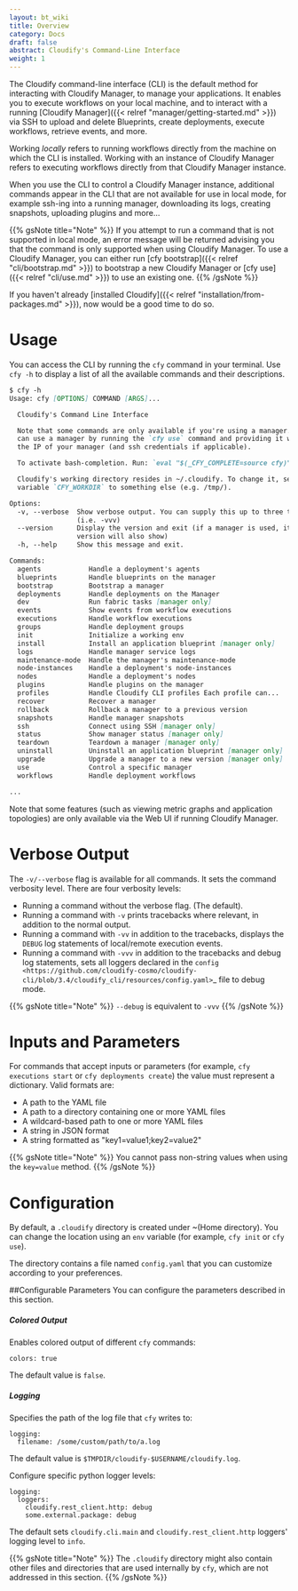 ```yaml
---
layout: bt_wiki
title: Overview
category: Docs
draft: false
abstract: Cloudify's Command-Line Interface
weight: 1
---
```


The Cloudify command-line interface (CLI) is the default method for interacting with Cloudify Manager, to manage your applications. It enables you to execute workflows on your local machine, and to interact with a running [Cloudify Manager]({{< relref "manager/getting-started.md" >}}) via SSH to upload and delete Blueprints, create deployments, execute workflows, retrieve events, and more.

Working _locally_ refers to running workflows directly from the machine on which the CLI is installed. Working with an instance of Cloudify Manager refers to executing workflows directly from that Cloudify Manager instance.

When you use the CLI to control a Cloudify Manager instance, additional commands appear in the CLI that are not available for use in local mode, for example ssh-ing into a running manager, downloading its logs, creating snapshots, uploading plugins and more...

{{% gsNote title="Note" %}}
If you attempt to run a command that is not supported in local mode, an error message will be returned advising you that the command is only supported when using Cloudify Manager. To use a Cloudify Manager, you can either run [cfy bootstrap]({{< relref "cli/bootstrap.md" >}}) to bootstrap a new Cloudify Manager or [cfy use]({{< relref "cli/use.md" >}}) to use an existing one.
{{% /gsNote %}}

If you haven't already [installed Cloudify]({{< relref "installation/from-packages.md" >}}), now would be a good time to do so.

# Usage

You can access the CLI by running the `cfy` command in your terminal. Use `cfy -h` to display a list of all the available commands and their descriptions.

```markdown
$ cfy -h
Usage: cfy [OPTIONS] COMMAND [ARGS]...

  Cloudify's Command Line Interface

  Note that some commands are only available if you're using a manager. You
  can use a manager by running the `cfy use` command and providing it with
  the IP of your manager (and ssh credentials if applicable).

  To activate bash-completion. Run: `eval "$(_CFY_COMPLETE=source cfy)"`

  Cloudify's working directory resides in ~/.cloudify. To change it, set the
  variable `CFY_WORKDIR` to something else (e.g. /tmp/).

Options:
  -v, --verbose  Show verbose output. You can supply this up to three times
                 (i.e. -vvv)
  --version      Display the version and exit (if a manager is used, its
                 version will also show)
  -h, --help     Show this message and exit.

Commands:
  agents            Handle a deployment's agents
  blueprints        Handle blueprints on the manager
  bootstrap         Bootstrap a manager
  deployments       Handle deployments on the Manager
  dev               Run fabric tasks [manager only]
  events            Show events from workflow executions
  executions        Handle workflow executions
  groups            Handle deployment groups
  init              Initialize a working env
  install           Install an application blueprint [manager only]
  logs              Handle manager service logs
  maintenance-mode  Handle the manager's maintenance-mode
  node-instances    Handle a deployment's node-instances
  nodes             Handle a deployment's nodes
  plugins           Handle plugins on the manager
  profiles          Handle Cloudify CLI profiles Each profile can...
  recover           Recover a manager
  rollback          Rollback a manager to a previous version
  snapshots         Handle manager snapshots
  ssh               Connect using SSH [manager only]
  status            Show manager status [manager only]
  teardown          Teardown a manager [manager only]
  uninstall         Uninstall an application blueprint [manager only]
  upgrade           Upgrade a manager to a new version [manager only]
  use               Control a specific manager
  workflows         Handle deployment workflows

...
```

Note that some features (such as viewing metric graphs and application topologies) are only available via the Web UI if running Cloudify Manager.


# Verbose Output

The ``-v/--verbose`` flag is available for all commands. It sets the command verbosity level. There are four verbosity levels:

* Running a command without the verbose flag. (The default).
* Running a command with ``-v`` prints tracebacks where relevant, in addition to the normal output.
* Running a command with ``-vv`` in addition to the tracebacks, displays the ``DEBUG`` log statements of local/remote execution events.
* Running a command with ``-vvv`` in addition to the tracebacks and debug log statements, sets all loggers declared in the `config <https://github.com/cloudify-cosmo/cloudify-cli/blob/3.4/cloudify_cli/resources/config.yaml>`_ file to debug mode.

{{% gsNote title="Note" %}}
``--debug`` is equivalent to ``-vvv``
{{% /gsNote %}}


# Inputs and Parameters

For commands that accept inputs or parameters (for example, `cfy executions start` or `cfy deployments create`) the value must represent a dictionary. Valid formats are:

 * A path to the YAML file
 * A path to a directory containing one or more YAML files
 * A wildcard-based path to one or more YAML files
 * A string in JSON format
 * A string formatted as "key1=value1;key2=value2"

{{% gsNote title="Note" %}}
You cannot pass non-string values when using the `key=value` method.
{{% /gsNote %}}


# Configuration

By default, a `.cloudify` directory is created under ~(Home directory). You can change the location using an `env` variable (for example, `cfy init` or `cfy use`). 

The directory contains a file named `config.yaml` that you can customize according to your preferences. 

##Configurable Parameters
You can configure the parameters described in this section.

##### Colored Output

Enables colored output of different `cfy` commands:

```
colors: true
```

The default value is `false`.

##### Logging

Specifies the path of the log file that `cfy` writes to:

```
logging:
  filename: /some/custom/path/to/a.log
```

The default value is `$TMPDIR/cloudify-$USERNAME/cloudify.log`.

Configure specific python logger levels:

```
logging:
  loggers:
    cloudify.rest_client.http: debug
    some.external.package: debug
```

The default sets `cloudify.cli.main` and `cloudify.rest_client.http` loggers' logging level to `info`.

{{% gsNote title="Note" %}}
The `.cloudify` directory might also contain other files and directories that are used internally by `cfy`, which are not addressed in this section.
{{% /gsNote %}}
